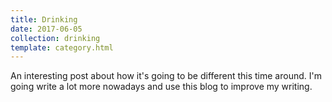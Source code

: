 ```yaml
---
title: Drinking
date: 2017-06-05
collection: drinking
template: category.html
---
```


An interesting post about how it's going to be different this time around. I'm going write a lot more nowadays and use this blog to improve my writing.